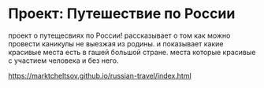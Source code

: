 # Проект: Путешествие по России

проект о путещесвиях по России! рассказывает о том как можно провести каникулы не выезжая из родины.
и показывает какие красивые места есть в гашей большой стране. места которые красивые с участием человека и без него.

https://marktcheltsov.github.io/russian-travel/index.html
